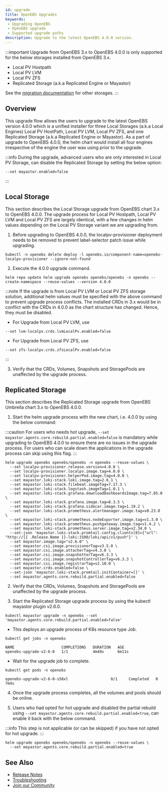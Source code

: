 ```yaml
---
id: upgrade
title: OpenEBS Upgrades
keywords:
 - Upgrading OpenEBS
 - OpenEBS upgrade
 - Supported upgrade paths
description: Upgrade to the latest OpenEBS 4.0.0 version.
---
```


:::important
Upgrade from OpenEBS 3.x to OpenEBS 4.0.0 is only supported for the below storages installed from OpenEBS 3.x.

- Local PV Hostpath
- Local PV LVM
- Local PV ZFS
- Replicated Storage (a.k.a Replicated Engine or Mayastor)

See the [migration documentation](../user-guides/data-migration/migration-overview.md) for other storages.
:::

## Overview

This upgrade flow allows the users to upgrade to the latest OpenEBS version 4.0.0 which is a unified installer for three Local Storages (a.k.a Local Engines) Local PV HostPath, Local PV LVM, Local PV ZFS, and one Replicated Storage (a.k.a Replicated Engine or Mayastor). 
As a part of upgrade to OpenEBS 4.0.0, the helm chart would install all four engines irrespective of the engine the user was using prior to the upgrade. 

:::info
During the upgrade, advanced users who are only interested in Local PV Storage, can disable the Replicated Storage by setting the below option:

```
--set mayastor.enabled=false
```
:::

## Local Storage

This section describes the Local Storage upgrade from OpenEBS chart 3.x to OpenEBS 4.0.0. The upgrade process for Local PV Hostpath, Local PV LVM and Local PV ZFS are largely identical, with a few changes in helm values depending on the Local PV Storage variant we are upgrading from.

1. Before upgrading to OpenEBS 4.0.0, the localpv-provisioner deployment needs to be removed to prevent label-selector patch issue while upgrading.

```
kubectl -n openebs delete deploy -l openebs.io/component-name=openebs-localpv-provisioner --ignore-not-found
```

2. Execute the 4.0.0 upgrade command. 

```
helm repo update helm upgrade openebs openebs/openebs -n openebs --create-namespace --reuse-values --version 4.0.0
```

:::note
If the upgrade is from Local PV LVM or Local PV ZFS storage solution, additional helm values must be specified with the above command to prevent upgrade process conflicts. The installed CRDs in 3.x would be in conflict with the CRDs in 4.0.0 as the chart structure has changed. Hence, they must be disabled.


- For Upgrade from Local PV LVM, use

```
--set lvm-localpv.crds.lvmLocalPv.enabled=false
```

- For Upgrade from Local PV ZFS, use

```
--set zfs-localpv.crds.zfsLocalPv.enabled=false
```
:::

3. Verify that the CRDs, Volumes, Snapshots and StoragePools are unaffected by the upgrade process.

## Replicated Storage

This section describes the Replicated Storage upgrade from OpenEBS Umbrella chart 3.x to OpenEBS 4.0.0.

1. Start the helm upgrade process with the new chart, i.e. 4.0.0 by using the below command:

:::caution
For users who needs hot upgrade, `--set mayastor.agents.core.rebuild.partial.enabled=false` is mandatory while upgrading to OpenEBS 4.0.0 to ensure there are no issues in the upgrade process. For users who can scale down the applications in the upgrade process can skip using this flag. 
:::

```
helm upgrade openebs openebs/openebs -n openebs --reuse-values \
  --set localpv-provisioner.release.version=4.0.0 \
  --set localpv-provisioner.localpv.image.tag=4.0.0 \
  --set localpv-provisioner.helperPod.image.tag=4.0.0 \
  --set mayastor.loki-stack.loki.image.tag=2.6.1 \
  --set mayastor.loki-stack.filebeat.imageTag=7.17.3 \
  --set mayastor.loki-stack.logstash.imageTag=1.0.1 \
  --set mayastor.loki-stack.grafana.downloadDashboardsImage.tag=7.85.0 \
  --set mayastor.loki-stack.grafana.image.tag=8.3.5 \
  --set mayastor.loki-stack.grafana.sidecar.image.tag=1.19.2 \
  --set mayastor.loki-stack.prometheus.alertmanager.image.tag=v0.23.0 \
  --set mayastor.loki-stack.prometheus.nodeExporter.image.tag=v1.3.0 \
  --set mayastor.loki-stack.prometheus.pushgateway.image.tag=v1.4.2 \
  --set mayastor.loki-stack.prometheus.server.image.tag=v2.34.0 \
  --set-json 'mayastor.loki-stack.promtail.config.clients[0]={"url": "http://{{ .Release.Name }}-loki:3100/loki/api/v1/push"}' \
  --set mayastor.image.tag="v2.6.0" \
  --set mayastor.csi.image.provisionerTag=v3.5.0 \
  --set mayastor.csi.image.attacherTag=v4.3.0 \
  --set mayastor.csi.image.snapshotterTag=v6.3.3 \
  --set mayastor.csi.image.snapshotControllerTag=v6.3.3 \
  --set mayastor.csi.image.registrarTag=v2.10.0 \
  --set mayastor.crds.enabled=false \
  --set-json 'mayastor.loki-stack.promtail.initContainer=[]' \
  --set mayastor.agents.core.rebuild.partial.enabled=false
```

2. Verify that the CRDs, Volumes, Snapshots and StoragePools are unaffected by the upgrade process.

3. Start the Replicated Storage upgrade process by using the kubectl mayastor plugin v2.6.0.

```
kubectl mayastor upgrade -n openebs --set 'mayastor.agents.core.rebuild.partial.enabled=false'
```

- This deploys an upgrade process of K8s resource type Job.

```
kubectl get jobs -n openebs 

NAME                     COMPLETIONS   DURATION   AGE 
openebs-upgrade-v2-6-0   1/1           4m49s      6m11s
```

- Wait for the upgrade job to complete.

```
kubectl get pods -n openebs

openebs-upgrade-v2-6-0-s58xl                   0/1     Completed   0          7m4s
```

4. Once the upgrade process completes, all the volumes and pools should be online.

5. Users who had opted for hot upgrade and disabled the partial rebuild using `--set mayastor.agents.core.rebuild.partial.enabled=true`, can enable it back with the below command.

:::info
This step is not applicable (or can be skipped) if you have not opted for hot upgrade.
:::

```
helm upgrade openebs openebs/openebs -n openebs --reuse-values \
  --set mayastor.agents.core.rebuild.partial.enabled=true
```

## See Also

- [Release Notes](../releases.md)
- [Troubleshooting](../troubleshooting/troubleshooting-local-storage.md)
- [Join our Community](../community.md)
